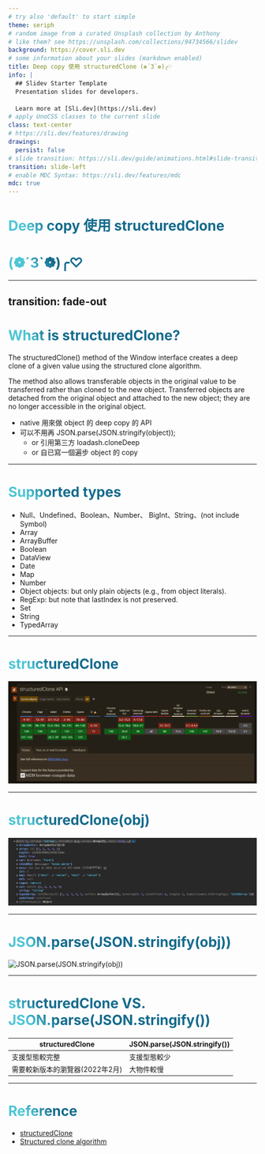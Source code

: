 ```yaml
---
# try also 'default' to start simple
theme: seriph
# random image from a curated Unsplash collection by Anthony
# like them? see https://unsplash.com/collections/94734566/slidev
background: https://cover.sli.dev
# some information about your slides (markdown enabled)
title: Deep copy 使用 structuredClone (❁´3`❁)╭♡
info: |
  ## Slidev Starter Template
  Presentation slides for developers.

  Learn more at [Sli.dev](https://sli.dev)
# apply UnoCSS classes to the current slide
class: text-center
# https://sli.dev/features/drawing
drawings:
  persist: false
# slide transition: https://sli.dev/guide/animations.html#slide-transitions
transition: slide-left
# enable MDC Syntax: https://sli.dev/features/mdc
mdc: true
---
```


# Deep copy 使用 structuredClone 
# (❁´3`❁)╭♡

<!--
The last comment block of each slide will be treated as slide notes. It will be visible and editable in Presenter Mode along with the slide. [Read more in the docs](https://sli.dev/guide/syntax.html#notes)
-->

---
transition: fade-out
---

# What is structuredClone?

The structuredClone() method of the Window interface creates a deep clone of a given value using the structured clone algorithm.

The method also allows transferable objects in the original value to be transferred rather than cloned to the new object. Transferred objects are detached from the original object and attached to the new object; they are no longer accessible in the original object.

- native 用來做 object 的 deep copy 的 API
- 可以不用再 JSON.parse(JSON.stringify(object)); 
  - or 引用第三方 loadash.cloneDeep
  - or 自已寫一個遍步 object 的 copy


<!--
You can have `style` tag in markdown to override the style for the current page.
Learn more: https://sli.dev/features/slide-scope-style
-->

<style>
h1 {
  background-color: #rd;
  background-image: linear-gradient(45deg, #4EC5D4 10%, #146b8c 20%);
  background-size: 100%;
  -webkit-background-clip: text;
  -moz-background-clip: text;
  -webkit-text-fill-color: transparent;
  -moz-text-fill-color: transparent;
}
</style>

---

# Supported types
- Null、Undefined、Boolean、Number、 BigInt、String、(not include Symbol)
- Array
- ArrayBuffer
- Boolean
- DataView
- Date
- Map
- Number
- Object objects: but only plain objects (e.g., from object literals).
- RegExp: but note that lastIndex is not preserved.
- Set
- String
- TypedArray

---

# structuredClone

![Can i use](/public/assets/img/structuredClone-CanIUse.png "Can i use")

<style>
h1 + p {
   opacity: 1;
}
</style>

---

# structuredClone(obj)

![structuredClone(obj)](/public/assets/img/structuredClone(obj).png "structuredClone(obj)")

<style>
h1 + p {
   opacity: 1;
}
</style>
---

# JSON.parse(JSON.stringify(obj))

![JSON.parse(JSON.stringify(obj))](/public/assets/img/JSON.parse(JSON.stringify(obj)).png "JSON.parse(JSON.stringify(obj))")

<style>
h1 + p {
   opacity: 1;
}
</style>
---

# structuredClone VS. JSON.parse(JSON.stringify())
| structuredClone | JSON.parse(JSON.stringify())|
| --------------- | ------------- |
| 支援型態較完整 | 支援型態較少 |
| 需要較新版本的瀏覽器(2022年2月) | 大物件較慢 |

---
# Reference

- [structuredClone](https://developer.mozilla.org/en-US/docs/Web/API/Window/structuredClone)
- [Structured clone algorithm](https://developer.mozilla.org/en-US/docs/Web/API/Web_Workers_API/Structured_clone_algorithm)
